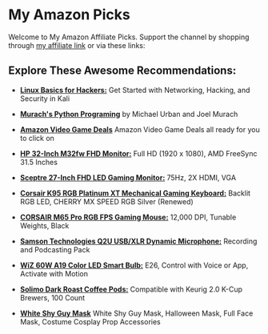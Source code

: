 # My Amazon Picks

Welcome to My Amazon Affiliate Picks. Support the channel by shopping through [my affiliate link](https://amzn.to/3n1nAgO) or via these links:

## Explore These Awesome Recommendations:

- [**Linux Basics for Hackers:**](https://amzn.to/3CRhbfs)
  Get Started with Networking, Hacking, and Security in Kali

- [**Murach's Python Programing**](https://amzn.to/3FU4dzD)
  by Michael Urban and Joel Murach

- [**Amazon Video Game Deals**](https://www.amazon.com/s?k=video+games&i=videogames&camp=1789&creative=9325&linkCode=ur2&linkId=62ef8789832ef45b83222b08fc16f6e8&tag=doy07-20)
  Amazon Video Game Deals all ready for you to click on

- [**HP 32-Inch M32fw FHD Monitor:**](https://amzn.to/46UMFQ1)
  Full HD (1920 x 1080), AMD FreeSync 31.5 Inches

- [**Sceptre 27-Inch FHD LED Gaming Monitor:**](https://amzn.to/3QsPamL)
  75Hz, 2X HDMI, VGA

- [**Corsair K95 RGB Platinum XT Mechanical Gaming Keyboard:**](https://amzn.to/46H2x8)
  Backlit RGB LED, CHERRY MX SPEED RGB Silver (Renewed)

- [**CORSAIR M65 Pro RGB FPS Gaming Mouse:**](https://amzn.to/3Q5MIBg)
  12,000 DPI, Tunable Weights, Black

- [**Samson Technologies Q2U USB/XLR Dynamic Microphone:**](https://amzn.to/3N4X80f)
  Recording and Podcasting Pack

- [**WiZ 60W A19 Color LED Smart Bulb:**](https://amzn.to/405ThIC)
  E26, Control with Voice or App, Activate with Motion

- [**Solimo Dark Roast Coffee Pods:**](https://amzn.to/3HQ7ekV)
  Compatible with Keurig 2.0 K-Cup Brewers, 100 Count

- [**White Shy Guy Mask**](https://amzn.to/3Qyro7x)
  White Shy Guy Mask, Halloween Mask, Full Face Mask, Costume Cosplay Prop Accessories


